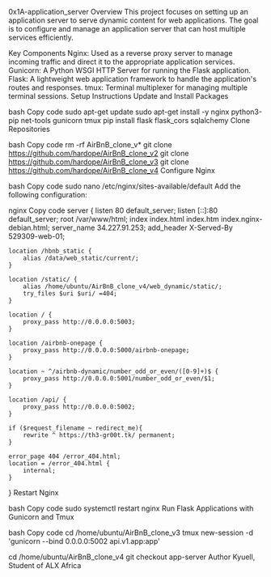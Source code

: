 0x1A-application_server
Overview
This project focuses on setting up an application server to serve dynamic content for web applications. The goal is to configure and manage an application server that can host multiple services efficiently.

Key Components
Nginx: Used as a reverse proxy server to manage incoming traffic and direct it to the appropriate application services.
Gunicorn: A Python WSGI HTTP Server for running the Flask application.
Flask: A lightweight web application framework to handle the application's routes and responses.
tmux: Terminal multiplexer for managing multiple terminal sessions.
Setup Instructions
Update and Install Packages

bash
Copy code
sudo apt-get update
sudo apt-get install -y nginx python3-pip net-tools gunicorn tmux
pip install flask flask_cors sqlalchemy
Clone Repositories

bash
Copy code
rm -rf AirBnB_clone_v*
git clone https://github.com/hardope/AirBnB_clone_v2
git clone https://github.com/hardope/AirBnB_clone_v3
git clone https://github.com/hardope/AirBnB_clone_v4
Configure Nginx

bash
Copy code
sudo nano /etc/nginx/sites-available/default
Add the following configuration:

nginx
Copy code
server {
    listen 80 default_server;
    listen [::]:80 default_server;
    root /var/www/html;
    index index.html index.htm index.nginx-debian.html;
    server_name 34.227.91.253;
    add_header X-Served-By 529309-web-01;

    location /hbnb_static { 
        alias /data/web_static/current/;
    }

    location /static/ {
        alias /home/ubuntu/AirBnB_clone_v4/web_dynamic/static/;
        try_files $uri $uri/ =404;
    }

    location / {
        proxy_pass http://0.0.0.0:5003;
    }

    location /airbnb-onepage {
        proxy_pass http://0.0.0.0:5000/airbnb-onepage;
    }

    location ~ ^/airbnb-dynamic/number_odd_or_even/([0-9]+)$ {
        proxy_pass http://0.0.0.0:5001/number_odd_or_even/$1;
    }

    location /api/ {
        proxy_pass http://0.0.0.0:5002;
    }

    if ($request_filename ~ redirect_me){
        rewrite ^ https://th3-gr00t.tk/ permanent;
    }

    error_page 404 /error_404.html;
    location = /error_404.html {
        internal;
    }
}
Restart Nginx

bash
Copy code
sudo systemctl restart nginx
Run Flask Applications with Gunicorn and Tmux

bash
Copy code
cd /home/ubuntu/AirBnB_clone_v3
tmux new-session -d 'gunicorn --bind 0.0.0.0:5002 api.v1.app:app'

cd /home/ubuntu/AirBnB_clone_v4
git checkout app-server
Author
Kyuell, Student of ALX Africa


